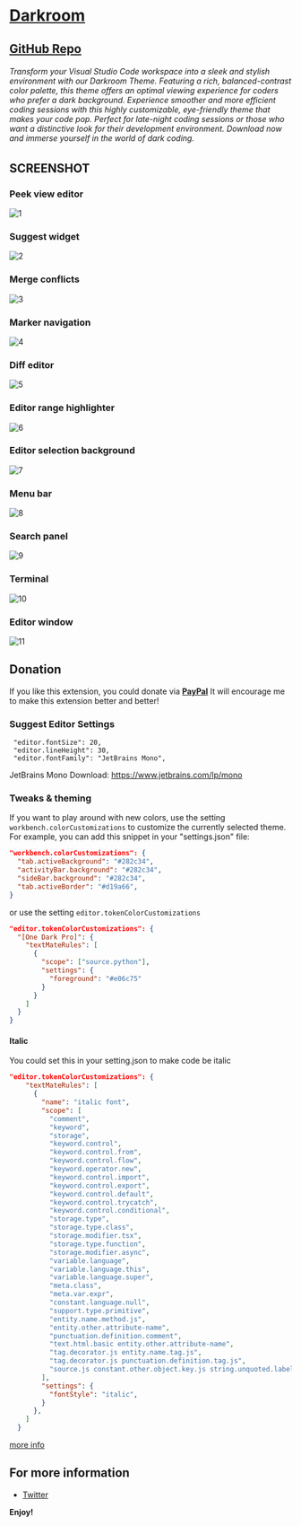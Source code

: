# [Darkroom](https://marketplace.visualstudio.com/items?itemName=LokeshKavisth.darkroom)

## [GitHub Repo](https://github.com/lokeshkavisth/darkroom) 

###### Transform your Visual Studio Code workspace into a sleek and stylish environment with our Darkroom Theme. Featuring a rich, balanced-contrast color palette, this theme offers an optimal viewing experience for coders who prefer a dark background. Experience smoother and more efficient coding sessions with this highly customizable, eye-friendly theme that makes your code pop. Perfect for late-night coding sessions or those who want a distinctive look for their development environment. Download now and immerse yourself in the world of dark coding.


## SCREENSHOT

### Peek view editor

![1](https://user-images.githubusercontent.com/104786100/216968663-6b1b6c19-925c-4287-8642-144fd0ac1bb5.png)

### Suggest widget

![2](https://user-images.githubusercontent.com/104786100/216968697-e15c5fbb-77b5-45a2-a606-944941d431f4.png)

### Merge conflicts

![3](https://user-images.githubusercontent.com/104786100/216968733-bad0c874-3646-43da-82bd-1ea0b767c0c5.png)

### Marker navigation

![4](https://user-images.githubusercontent.com/104786100/216968762-9b69fa21-c17f-4004-a047-b04053b10938.png)

### Diff editor

![5](https://user-images.githubusercontent.com/104786100/216968779-700b9559-a1c3-4bc2-ae80-6e45c2908e99.png)

### Editor range highlighter

![6](https://user-images.githubusercontent.com/104786100/216968811-32864eb0-b309-4a47-adbd-5a42eb29f76a.png)

### Editor selection background

![7](https://user-images.githubusercontent.com/104786100/216968836-4ab68c91-c669-4360-a4a8-b9de6b1c5129.png)

### Menu bar

![8](https://user-images.githubusercontent.com/104786100/216968859-72e21aee-7cbe-4f63-bf72-a615b3d28973.png)

### Search panel

![9](https://user-images.githubusercontent.com/104786100/216968875-bc080f10-5281-4052-8d5b-b9d7def3635c.png)

### Terminal

![10](https://user-images.githubusercontent.com/104786100/216968908-b9fb6bbd-a6ee-4bfb-a242-5b7a6d8f240b.png)

### Editor window

![11](https://user-images.githubusercontent.com/104786100/216968941-ce5c3067-b411-4bce-9dc4-7eb0f643ffba.png)



## Donation

If you like this extension, you could donate via **[PayPal](https://www.paypal.me/lokeshkavisth)** It will encourage me to make this extension better and better!




### Suggest Editor Settings
```
 "editor.fontSize": 20,
 "editor.lineHeight": 30,
 "editor.fontFamily": "JetBrains Mono",
```
JetBrains Mono Download: https://www.jetbrains.com/lp/mono

### Tweaks & theming

If you want to play around with new colors, use the setting
`workbench.colorCustomizations` to customize the currently selected theme. For
example, you can add this snippet in your "settings.json" file:

```json
"workbench.colorCustomizations": {
  "tab.activeBackground": "#282c34",
  "activityBar.background": "#282c34",
  "sideBar.background": "#282c34",
  "tab.activeBorder": "#d19a66",
}
```

or use the setting `editor.tokenColorCustomizations`

```json
"editor.tokenColorCustomizations": {
  "[One Dark Pro]": {
    "textMateRules": [
      {
        "scope": ["source.python"],
        "settings": {
          "foreground": "#e06c75"
        }
      }
    ]
  }
}
```

#### Italic

You could set this in your setting.json to make code be italic

```json
"editor.tokenColorCustomizations": {
    "textMateRules": [
      {
        "name": "italic font",
        "scope": [
          "comment",
          "keyword",
          "storage",
          "keyword.control",
          "keyword.control.from",
          "keyword.control.flow",
          "keyword.operator.new",
          "keyword.control.import",
          "keyword.control.export",
          "keyword.control.default",
          "keyword.control.trycatch",
          "keyword.control.conditional",
          "storage.type",
          "storage.type.class",
          "storage.modifier.tsx",
          "storage.type.function",
          "storage.modifier.async",
          "variable.language",
          "variable.language.this",
          "variable.language.super",
          "meta.class",
          "meta.var.expr",
          "constant.language.null",
          "support.type.primitive",
          "entity.name.method.js",
          "entity.other.attribute-name",
          "punctuation.definition.comment",
          "text.html.basic entity.other.attribute-name",
          "tag.decorator.js entity.name.tag.js",
          "tag.decorator.js punctuation.definition.tag.js",
          "source.js constant.other.object.key.js string.unquoted.label.js",
        ],
        "settings": {
          "fontStyle": "italic",
        }
      },
    ]
  }
```

[more info](https://code.visualstudio.com/api/references/theme-color)



## For more information

- [Twitter](http://twitter.com/lokeshkavisth)

**Enjoy!**





